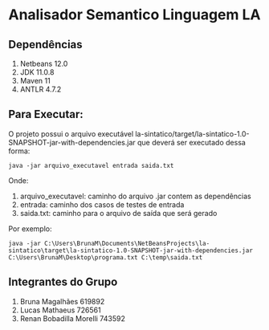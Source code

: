 # Analisador Semantico Linguagem LA

<h2> Dependências </h2>
<ol>
  <li> Netbeans 12.0 </li>
  <li> JDK 11.0.8 </li>
  <li> Maven 11 </li>
  <li> ANTLR 4.7.2 </li>
</ol>

<h2> Para Executar: </h2>

O projeto possui o arquivo executável la-sintatico/target/la-sintatico-1.0-SNAPSHOT-jar-with-dependencies.jar que deverá ser executado dessa forma: 

```
java -jar arquivo_executavel entrada saida.txt
```
Onde:

<ol>
  <li> arquivo_executavel: caminho do arquivo .jar contem as dependências </li>
  <li> entrada: caminho dos casos de testes de entrada </li>
  <li> saida.txt: caminho para o arquivo de saída que será gerado</li>
</ol>
 
 Por exemplo: 
 ```
java -jar C:\Users\BrunaM\Documents\NetBeansProjects\la-sintatico\target\la-sintatico-1.0-SNAPSHOT-jar-with-dependencies.jar C:\Users\BrunaM\Desktop\programa.txt C:\temp\saida.txt
 ``` 

<h2> Integrantes do Grupo </h2>
<ol>
  <li> Bruna Magalhães 619892 </li>
  <li> Lucas Mathaeus 726561 </li>
  <li> Renan Bobadilla Morelli 743592 </li>
</ol>
